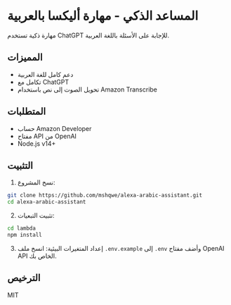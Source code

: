 # المساعد الذكي - مهارة أليكسا بالعربية

مهارة ذكية تستخدم ChatGPT للإجابة على الأسئلة باللغة العربية.

## المميزات
- دعم كامل للغة العربية
- تكامل مع ChatGPT
- تحويل الصوت إلى نص باستخدام Amazon Transcribe

## المتطلبات
- حساب Amazon Developer
- مفتاح API من OpenAI
- Node.js v14+

## التثبيت
1. نسخ المشروع:
```bash
git clone https://github.com/mshqwe/alexa-arabic-assistant.git
cd alexa-arabic-assistant
```

2. تثبيت التبعيات:
```bash
cd lambda
npm install
```

3. إعداد المتغيرات البيئية:
انسخ ملف `.env.example` إلى `.env` وأضف مفتاح OpenAI API الخاص بك.

## الترخيص
MIT
